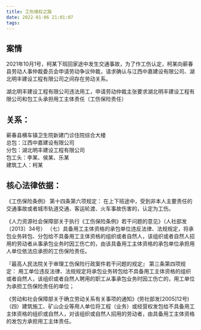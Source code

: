 ```yaml
---
title: 工伤维权之路
date: 2022-01-06 21:01:07
tags:
---
```

## 案情
2021年10月1号，柯某下班回家途中发生交通事故，为了作工伤认定，柯某向蕲春县劳动人事仲裁委员会申请劳动争议仲裁，请求确认与江西中嘉建设有限公司、湖北明丰建设工程有限公司之间存在劳动关系。

湖北明丰建设工程有限公司违法用工，申请劳动仲裁主张要求湖北明丰建设工程有限公司和包工头承担用工主体责任（工伤保险责任）

## 关系：
蕲春县横车镇卫生院新建门诊住院综合大楼  
总包：江西中嘉建设有限公司  
分包：湖北明丰建设工程有限公司  
包工头：李某、侯某、乐某  
建筑工人：柯某  

## 核心法律依据：
《工伤保险条例》
第十四条第六项规定：
在上下班途中，受到非本人主要责任的交通事故或者城市轨道交通、客运轮渡、火车事故伤害的，认定为工伤。

《人力资源社会保障部关于执行《工伤保险条例》若干问题的意见》（人社部发〔2013〕34号）
（七）具备用工主体资格的承包单位违反法律、法规规定，将承包业务转包、分包给不具备用工主体资格的组织或者自然人，该组织或者自然人招用的劳动者从事承包业务时因工伤亡的，由该具备用工主体资格的承包单位承担用人单位依法应承担的工伤保险责任。

『最高人民法院关于审理工伤保险行政案件若干问题的规定』
第三条第四项规定：
用工单位违反法律、法规规定将承包业务转包给不具备用工主体资格的组织或者自然人，该组织或者自然人聘用的职工从事承包业务时因工伤亡的，用工单位为承担工伤保险责任的单位；

《劳动和社会保障部关于确立劳动关系有关事项的通知》(劳社部发[2005]12号)
（四）建筑施工、矿山企业等用人单位将工程（业务）或经营权发包给不具备用工主体资格的组织或自然人，对该组织或自然人招用的劳动者，由具备用工主体资格的发包方承担用工主体责任。
